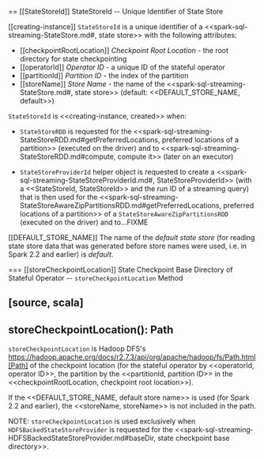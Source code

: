 == [[StateStoreId]] StateStoreId -- Unique Identifier of State Store

[[creating-instance]]
`StateStoreId` is a unique identifier of a <<spark-sql-streaming-StateStore.md#, state store>> with the following attributes:

* [[checkpointRootLocation]] *Checkpoint Root Location* - the root directory for state checkpointing
* [[operatorId]] *Operator ID* - a unique ID of the stateful operator
* [[partitionId]] *Partition ID* - the index of the partition
* [[storeName]] *Store Name* - the name of the <<spark-sql-streaming-StateStore.md#, state store>> (default: <<DEFAULT_STORE_NAME, default>>)

`StateStoreId` is <<creating-instance, created>> when:

* `StateStoreRDD` is requested for the <<spark-sql-streaming-StateStoreRDD.md#getPreferredLocations, preferred locations of a partition>> (executed on the driver) and to <<spark-sql-streaming-StateStoreRDD.md#compute, compute it>> (later on an executor)

* `StateStoreProviderId` helper object is requested to create a <<spark-sql-streaming-StateStoreProviderId.md#, StateStoreProviderId>> (with a <<StateStoreId, StateStoreId>> and the run ID of a streaming query) that is then used for the <<spark-sql-streaming-StateStoreAwareZipPartitionsRDD.md#getPreferredLocations, preferred locations of a partition>> of a `StateStoreAwareZipPartitionsRDD` (executed on the driver) and to...FIXME

[[DEFAULT_STORE_NAME]]
The name of the *default state store* (for reading state store data that was generated before store names were used, i.e. in Spark 2.2 and earlier) is *default*.

=== [[storeCheckpointLocation]] State Checkpoint Base Directory of Stateful Operator -- `storeCheckpointLocation` Method

[source, scala]
----
storeCheckpointLocation(): Path
----

`storeCheckpointLocation` is Hadoop DFS's https://hadoop.apache.org/docs/r2.7.3/api/org/apache/hadoop/fs/Path.html[Path] of the checkpoint location (for the stateful operator by <<operatorId, operator ID>>, the partition by the <<partitionId, partition ID>> in the <<checkpointRootLocation, checkpoint root location>>).

If the <<DEFAULT_STORE_NAME, default store name>> is used (for Spark 2.2 and earlier), the <<storeName, storeName>> is not included in the path.

NOTE: `storeCheckpointLocation` is used exclusively when `HDFSBackedStateStoreProvider` is requested for the <<spark-sql-streaming-HDFSBackedStateStoreProvider.md#baseDir, state checkpoint base directory>>.
